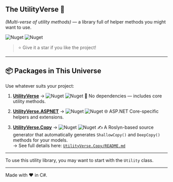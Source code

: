 ﻿## The UtilityVerse 🧰
*(Multi-verse of utility methods)* — a library full of helper methods you might want to use.

![Nuget](https://img.shields.io/github/repo-size/purkayasta/TheUtilityVerse?style=social)
![Nuget](https://img.shields.io/github/last-commit/purkayasta/TheUtilityVerse?style=flat-square)

> ⭐️ Give it a star if you like the project!

---

## 📦 Packages in This Universe

Use whatever suits your project:

1. [**UtilityVerse**](https://www.nuget.org/packages/UtilityVerse/) -> ![Nuget](https://img.shields.io/nuget/v/UtilityVerse) ![Nuget](https://img.shields.io/nuget/dt/UtilityVerse?style=plastic)
   🧰 No dependencies — includes core utility methods.

2. [**UtilityVerse.ASPNET**](https://www.nuget.org/packages/UtilityVerse.ASPNET/) -> ![Nuget](https://img.shields.io/nuget/v/UtilityVerse.ASPNET) ![Nuget](https://img.shields.io/nuget/dt/UtilityVerse.ASPNET?style=plastic) 
   🌐 ASP.NET Core-specific helpers and extensions.

3. [**UtilityVerse.Copy**](https://www.nuget.org/packages/UtilityVerse.Copy/) -> ![Nuget](https://img.shields.io/nuget/v/UtilityVerse.Copy) ![Nuget](https://img.shields.io/nuget/dt/UtilityVerse.Copy?style=plastic)
   ✍️ A Roslyn-based source generator that automatically generates `ShallowCopy()` and `DeepCopy()` methods for your models.  
   → See full details here: [`UtilityVerse.Copy/README.md`](./src/UtilityVerse.Copy/README.md)

---

To use this utility library, you may want to start with the `Utility` class.

---

Made with ❤️ in C#.